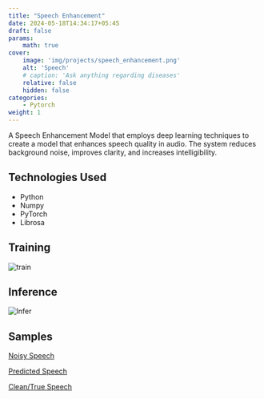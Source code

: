 ```yaml
---
title: "Speech Enhancement"
date: 2024-05-18T14:34:17+05:45
draft: false
params:
    math: true
cover:
    image: 'img/projects/speech_enhancement.png'
    alt: 'Speech'
    # caption: 'Ask anything regarding diseases'
    relative: false
    hidden: false
categories:
    - Pytorch
weight: 1
---
```


A Speech Enhancement Model that employs deep learning techniques to create a model that enhances speech quality in audio. The system reduces background noise, improves clarity, and increases intelligibility.

## Technologies Used
 - Python
 - Numpy
 - PyTorch
 - Librosa
   
## Training

![train](/img/projects/train-audio.png)

## Inference
![Infer](/img/projects/inference-audio.png)

## Samples

[Noisy Speech](https://github.com/shulavkarki/shulavkarki.github.io/raw/master/static/audio/noisy_voice.wav)

[Predicted Speech](https://github.com/shulavkarki/shulavkarki.github.io/raw/master/static/audio/voice_pred.wav)

[Clean/True Speech](https://github.com/shulavkarki/shulavkarki.github.io/raw/master/static/audio/voice_true.wav)



